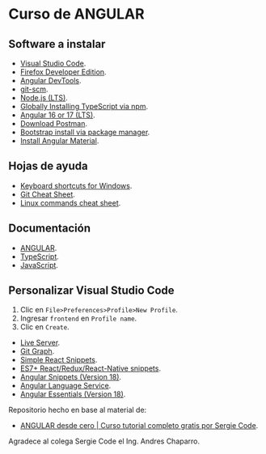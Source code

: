# Curso de ANGULAR

## Software a instalar

- [Visual Studio Code](https://code.visualstudio.com/Download).
- [Firefox Developer Edition](https://www.mozilla.org/en-US/firefox/developer/).
- [Angular DevTools](https://addons.mozilla.org/es/firefox/addon/angular-devtools/).
- [git-scm](https://git-scm.com/).
- [Node.js (LTS)](https://nodejs.org/en).
- [Globally Installing TypeScript via npm](https://www.typescriptlang.org/download/).
- [Angular 16 or 17 (LTS)](https://www.npmjs.com/package/@angular/cli?activeTab=versions).
- [Download Postman](https://www.postman.com/downloads/).
- [Bootstrap install via package manager](https://getbootstrap.com/).
- [Install Angular Material](https://material.angular.io/guide/getting-started).

## Hojas de ayuda

- [Keyboard shortcuts for Windows](https://code.visualstudio.com/shortcuts/keyboard-shortcuts-windows.pdf).
- [Git Cheat Sheet](https://training.github.com/downloads/github-git-cheat-sheet.pdf).
- [Linux commands cheat sheet](https://linuxconfig.org/linux-commands-cheat-sheet).

## Documentación

- [ANGULAR](https://angular.dev/).
- [TypeScript](https://www.typescriptlang.org/).
- [JavaScript](https://developer.mozilla.org/es/docs/Web/JavaScript).

## Personalizar Visual Studio Code

1. Clic en `File>Preferences>Profile>New Profile`.
2. Ingresar `frontend` en `Profile name`.
3. Clic en `Create`.

- [Live Server](https://marketplace.visualstudio.com/items?itemName=ritwickdey.LiveServer).
- [Git Graph](https://marketplace.visualstudio.com/items?itemName=mhutchie.git-graph).
- [Simple React Snippets](https://marketplace.visualstudio.com/items?itemName=burkeholland.simple-react-snippets).
- [ES7+ React/Redux/React-Native snippets](https://marketplace.visualstudio.com/items?itemName=dsznajder.es7-react-js-snippets).
- [Angular Snippets (Version 18)](https://marketplace.visualstudio.com/items?itemName=johnpapa.Angular2).
- [Angular Language Service](https://marketplace.visualstudio.com/items?itemName=Angular.ng-template).
- [Angular Essentials (Version 18)](https://marketplace.visualstudio.com/items?itemName=johnpapa.angular-essentials).

Repositorio hecho en base al material de:

- [ANGULAR desde cero | Curso tutorial completo gratis por Sergie Code](https://www.youtube.com/watch?v=soInCF7nbDw).

Agradece al colega Sergie Code el Ing. Andres Chaparro.
